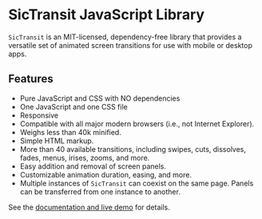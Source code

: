 # SicTransit JavaScript Library

`SicTransit` is an MIT-licensed, dependency-free library that provides a versatile set of animated screen transitions for use with mobile or desktop apps.

## Features
- Pure JavaScript and CSS with NO dependencies
- One JavaScript and one CSS file
- Responsive
- Compatible with all major modern browsers (i.e., not Internet Explorer).
- Weighs less than 40k minified.
- Simple HTML markup.
- More than 40 available transitions, including swipes, cuts, dissolves, fades, menus, irises, zooms, and more.
- Easy addition and removal of screen panels.
- Customizable animation duration, easing, and more.
- Multiple instances of `SicTransit` can coexist on the same page. Panels can be transferred from one instance to another.

See the [documentation and live demo](https://pulpgrinder.github.io/sic-transit/) for details.

